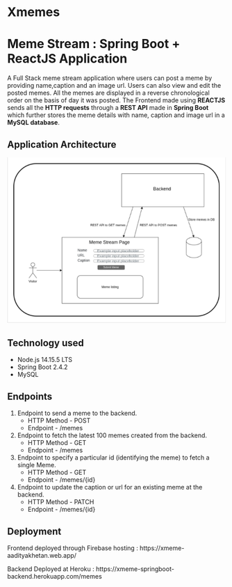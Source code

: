 # Xmemes
<html>
<body>
<h1>Meme Stream : Spring Boot + ReactJS Application</h1>
<p>A Full Stack meme stream application where users can post a meme by providing name,caption and an image url.
Users can also view and edit the posted memes. All the memes are displayed in a reverse chronological order on the basis of day it was posted.
The Frontend made using <b>REACTJS</b> sends all the <b>HTTP requests</b> through a <b>REST API</b> made in <b>Spring Boot</b> which further stores the meme details with name, caption and image url in a <b>MySQL database</b>.
<h2>Application Architecture</h2>
<p><img src="Architecture.png" alt="Application Architecture"></p>
<h2>Technology used</h2>
<ul>
<li>Node.js 14.15.5 LTS</li>
<li>Spring Boot 2.4.2</li>
<li>MySQL</li>
</ul>
<h2>Endpoints</h2>
<div>
    <ol type="1">
    <li>
    Endpoint to send a meme to the backend.
      <ul><li>HTTP Method - POST</li><li>Endpoint - /memes</li></ul>
    </li>
    <li>Endpoint to fetch the latest 100 memes created from the backend.
    <ul><li>HTTP Method - GET</li><li>Endpoint - /memes</li></ul>
    </li>
    <li>Endpoint to specify a particular id (identifying the meme) to fetch a single Meme.
    <ul><li>HTTP Method - GET</li><li>Endpoint - /memes/{id}</li></ul>
    </li>
    <li>Endpoint to update the caption or url for an existing meme at the backend.
    <ul><li>HTTP Method - PATCH</li><li>Endpoint - /memes/{id}</li></ul>
    </li>
    </ol>
  
</div>
<h2>Deployment</h2>
<p>Frontend deployed through Firebase hosting : https://xmeme-aadityakhetan.web.app/</p>
<p>Backend Deployed at Heroku : https://xmeme-springboot-backend.herokuapp.com/memes</p>
</body>
</html>
